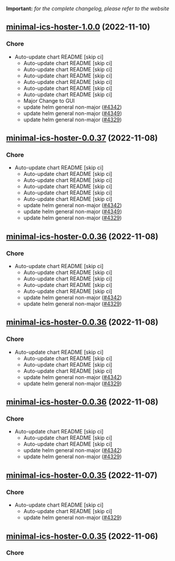 **Important:**
*for the complete changelog, please refer to the website*




## [minimal-ics-hoster-1.0.0](https://github.com/truecharts/charts/compare/minimal-ics-hoster-0.0.34...minimal-ics-hoster-1.0.0) (2022-11-10)

### Chore

- Auto-update chart README [skip ci]
  - Auto-update chart README [skip ci]
  - Auto-update chart README [skip ci]
  - Auto-update chart README [skip ci]
  - Auto-update chart README [skip ci]
  - Auto-update chart README [skip ci]
  - Auto-update chart README [skip ci]
  - Major Change to GUI
  - update helm general non-major ([#4342](https://github.com/truecharts/charts/issues/4342))
  - update helm general non-major ([#4349](https://github.com/truecharts/charts/issues/4349))
  - update helm general non-major ([#4329](https://github.com/truecharts/charts/issues/4329))




## [minimal-ics-hoster-0.0.37](https://github.com/truecharts/charts/compare/minimal-ics-hoster-0.0.34...minimal-ics-hoster-0.0.37) (2022-11-08)

### Chore

- Auto-update chart README [skip ci]
  - Auto-update chart README [skip ci]
  - Auto-update chart README [skip ci]
  - Auto-update chart README [skip ci]
  - Auto-update chart README [skip ci]
  - Auto-update chart README [skip ci]
  - update helm general non-major ([#4342](https://github.com/truecharts/charts/issues/4342))
  - update helm general non-major ([#4349](https://github.com/truecharts/charts/issues/4349))
  - update helm general non-major ([#4329](https://github.com/truecharts/charts/issues/4329))




## [minimal-ics-hoster-0.0.36](https://github.com/truecharts/charts/compare/minimal-ics-hoster-0.0.34...minimal-ics-hoster-0.0.36) (2022-11-08)

### Chore

- Auto-update chart README [skip ci]
  - Auto-update chart README [skip ci]
  - Auto-update chart README [skip ci]
  - Auto-update chart README [skip ci]
  - Auto-update chart README [skip ci]
  - update helm general non-major ([#4342](https://github.com/truecharts/charts/issues/4342))
  - update helm general non-major ([#4329](https://github.com/truecharts/charts/issues/4329))




## [minimal-ics-hoster-0.0.36](https://github.com/truecharts/charts/compare/minimal-ics-hoster-0.0.34...minimal-ics-hoster-0.0.36) (2022-11-08)

### Chore

- Auto-update chart README [skip ci]
  - Auto-update chart README [skip ci]
  - Auto-update chart README [skip ci]
  - Auto-update chart README [skip ci]
  - update helm general non-major ([#4342](https://github.com/truecharts/charts/issues/4342))
  - update helm general non-major ([#4329](https://github.com/truecharts/charts/issues/4329))




## [minimal-ics-hoster-0.0.36](https://github.com/truecharts/charts/compare/minimal-ics-hoster-0.0.34...minimal-ics-hoster-0.0.36) (2022-11-08)

### Chore

- Auto-update chart README [skip ci]
  - Auto-update chart README [skip ci]
  - Auto-update chart README [skip ci]
  - update helm general non-major ([#4342](https://github.com/truecharts/charts/issues/4342))
  - update helm general non-major ([#4329](https://github.com/truecharts/charts/issues/4329))




## [minimal-ics-hoster-0.0.35](https://github.com/truecharts/charts/compare/minimal-ics-hoster-0.0.34...minimal-ics-hoster-0.0.35) (2022-11-07)

### Chore

- Auto-update chart README [skip ci]
  - Auto-update chart README [skip ci]
  - update helm general non-major ([#4329](https://github.com/truecharts/charts/issues/4329))




## [minimal-ics-hoster-0.0.35](https://github.com/truecharts/charts/compare/minimal-ics-hoster-0.0.34...minimal-ics-hoster-0.0.35) (2022-11-06)

### Chore

